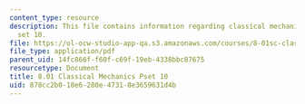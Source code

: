 ```yaml
---
content_type: resource
description: This file contains information regarding classical mechanics problem
  set 10.
file: https://ol-ocw-studio-app-qa.s3.amazonaws.com/courses/8-01sc-classical-mechanics-fall-2016/878cc2b018e6280e47318e3659631d4b_MIT8_01F16_pset10.pdf
file_type: application/pdf
parent_uid: 14fc866f-f60f-c69f-19eb-4338bbc87675
resourcetype: Document
title: 8.01 Classical Mechanics Pset 10
uid: 878cc2b0-18e6-280e-4731-8e3659631d4b
---
```

